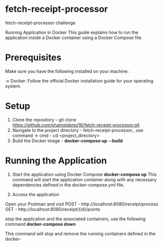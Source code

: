 # fetch-receipt-processor
 fetch-receipt-processor challenge
 
Running Application in Docker
This guide explains how to run the application inside a Docker container using a Docker Compose file.

# Prerequisites
Make sure you have the following installed on your machine:

-> Docker: Follow the official Docker installation guide for your operating system.

# Setup
1. Clone the repository - git clone https://github.com/shamstabrez16/fetch-receipt-processor.git
2. Navigate to the project directory - fetch-receipt-processor., use command -> cmd - cd <project_directory>
3. Build the Docker image - **docker-compose up --build**

# Running the Application
1. Start the application using Docker Compose
   **docker-compose up**
This command will start the application container along with any necessary dependencies defined in the docker-compose.yml file.

2. Access the application

Open your Postman and visit 
POST -  http://localhost:8080/receipt/process
GET - http://localhost:8080/receipt/{id}/points

stop the application and the associated containers, use the following command
  **docker-compose down**

This command will stop and remove the running containers defined in the docker-
